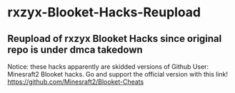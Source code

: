 # rxzyx-Blooket-Hacks-Reupload
Reupload of rxzyx Blooket Hacks since original repo is under dmca takedown
------
Notice: these hacks apparently are skidded versions of Github User: Minesraft2 Blooket hacks. Go and support the official version with this link!
https://github.com/Minesraft2/Blooket-Cheats

